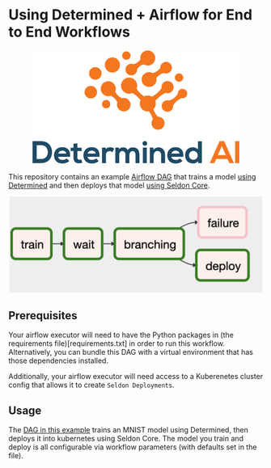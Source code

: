 # Using Determined + Airflow for End to End Workflows
<p align="center">
<img src="https://github.com/determined-ai/determined/raw/master/determined-logo.png"></p>

This repository contains an example [Airflow DAG](https://airflow.apache.org/) that trains a model [using Determined](https://github.com/determined-ai/determined) and then deploys that model [using Seldon Core](https://github.com/SeldonIO/seldon-core).

<p align="center">
<img src="dag.png" width="500px"></p>

## Prerequisites

Your airflow executor will need to have the Python packages in (the requirements file)[requirements.txt] in order to run this workflow.  Alternatively, you can bundle this DAG with a virtual environment that has those dependencies installed.

Additionally, your airflow executor will need access to a Kuberenetes cluster config that allows it to create `Seldon Deployments`.

## Usage
The [DAG in this example](train_and_deploy_dag.py) trains an MNIST model using Determined, then deploys it into kubernetes using Seldon Core.  The model you train and deploy is all configurable via workflow parameters (with defaults set in the file).
